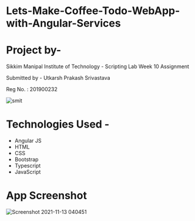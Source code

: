 # Lets-Make-Coffee-Todo-WebApp-with-Angular-Services

# Project by-
Sikkim Manipal Institute of Technology - Scripting Lab Week 10 Assignment

Submitted by - Utkarsh Prakash Srivastava

Reg No. : 201900232

![smit](https://user-images.githubusercontent.com/57147530/137695802-3c030782-cbd8-47e0-8f6b-b34b540b06fb.png)


# Technologies Used -

- Angular JS
- HTML
- CSS
- Bootstrap
- Typescript
- JavaScript


# App Screenshot
![Screenshot 2021-11-13 040451](https://user-images.githubusercontent.com/57147530/141565279-7c649b54-80ce-497c-83b9-1a1474d0f010.png)
